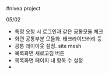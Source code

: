 #nivea project

05/02
- 특정 요청 시 로그인과 같은 공통모듈 체크
- 화면 공통부분 모듈화. 태크라이브러리 등
- 공통 레이아웃 설정. site mesh
- 목록화면 새로고침 버튼
- 목록화면 페이지 내 항목 수 설정
- 